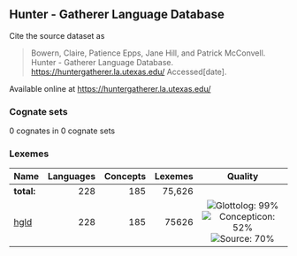 ## Hunter - Gatherer Language Database

Cite the source dataset as

> Bowern, Claire, Patience Epps, Jane Hill, and Patrick McConvell. Hunter - Gatherer Language Database. https://huntergatherer.la.utexas.edu/ Accessed[date].

Available online at https://huntergatherer.la.utexas.edu/

### Cognate sets
0 cognates in 0 cognate sets

### Lexemes

Name | Languages | Concepts | Lexemes | Quality
:--- | ---:| ---:| ---:|:---:
**total:** | 228 | 185 | 75,626 | 
[hgld](cldf/hgld.csv) | 228 | 185 | 75626 | ![Glottolog: 99%](https://img.shields.io/badge/Glottolog-99%25-brightgreen.svg "Glottolog: 99%") ![Concepticon: 52%](https://img.shields.io/badge/Concepticon-52%25-red.svg "Concepticon: 52%") ![Source: 70%](https://img.shields.io/badge/Source-70%25-orange.svg "Source: 70%")